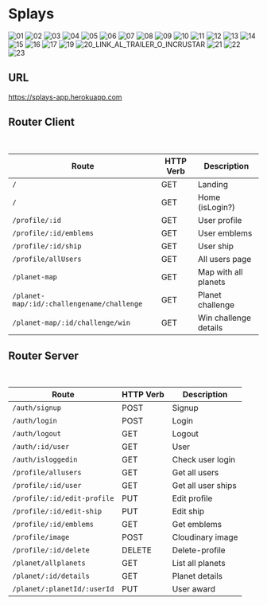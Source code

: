 # Splays

![01](https://user-images.githubusercontent.com/46814661/148819994-bcd3ecb3-2fc0-403a-91bd-912995ee3d1e.jpg)
![02](https://user-images.githubusercontent.com/46814661/148819997-8f7077af-a9c4-40e2-bdf7-2e6abcdfe650.jpg)
![03](https://github.com/Alex13f13/Splays/blob/main/client/gifs/03.gif?raw=true)
![04](https://user-images.githubusercontent.com/46814661/148821946-30a6ecda-3156-41cb-bca1-117f3817a435.jpg)
![05](https://user-images.githubusercontent.com/46814661/148821958-099eec5d-cdc2-4f14-8910-612d43cac6bc.jpg)
![06](https://user-images.githubusercontent.com/46814661/148821987-475dbb10-1197-4fc6-b0fe-7775d24573cf.jpg)
![07](https://github.com/Alex13f13/Splays/blob/main/client/gifs/07.gif?raw=true)
![08](https://user-images.githubusercontent.com/46814661/148822000-a2327cbf-f983-49ac-8f4a-fec7e43fd18c.jpg)
![09](https://user-images.githubusercontent.com/46814661/148822010-c928714f-dd2e-4b19-a7dd-a9306c74d197.jpg)
![10](https://user-images.githubusercontent.com/46814661/148822018-012717ee-ec97-4462-b258-baf1d75bb961.jpg)
![11](https://github.com/Alex13f13/Splays/blob/main/client/gifs/11.gif?raw=true)
![12](https://user-images.githubusercontent.com/46814661/148822026-2a4109d5-d6e5-44ad-b582-ecafedcfe9af.jpg)
![13](https://user-images.githubusercontent.com/46814661/148822046-442830c1-536b-4463-8cd0-bcde67364c9f.jpg)
![14](https://user-images.githubusercontent.com/46814661/148822058-1f6af1bb-8beb-421a-bf15-c7c649d3d6d1.jpg)
![15](https://github.com/Alex13f13/Splays/blob/main/client/gifs/15.gif?raw=true)
![16](https://user-images.githubusercontent.com/46814661/148822071-910644bc-f8bb-442b-9a4d-6b8cce354cd2.jpg)
![17](https://github.com/Alex13f13/Splays/blob/main/client/gifs/17.gif?raw=true)
![19](https://user-images.githubusercontent.com/46814661/148822106-6d156834-3857-4d69-83f8-91dc895d73ac.jpg)
![20_LINK_AL_TRAILER_O_INCRUSTAR](https://user-images.githubusercontent.com/46814661/148822133-8aba2778-cb51-472c-913c-0509bd7f8864.jpg)
![21](https://user-images.githubusercontent.com/46814661/148822168-676f4217-c9e2-470e-8f1e-213ca541321d.jpg)
![22](https://user-images.githubusercontent.com/46814661/148822173-938d6f32-5d21-49f1-9d2c-24a2e51cf0ec.jpg)
![23](https://user-images.githubusercontent.com/46814661/148822178-9262bcc4-b306-44fa-9088-aeeb09651e72.jpg)

## URL

https://splays-app.herokuapp.com

## Router Client

<br>

| Route                                       | HTTP Verb | Description           |
| ------------------------------------------- | --------- | --------------------- |
| `/`                                         | GET       | Landing               |
| `/`                                         | GET       | Home (isLogin?)       |
| `/profile/:id`                              | GET       | User profile          |
| `/profile/:id/emblems`                      | GET       | User emblems          |
| `/profile/:id/ship`                         | GET       | User ship             | 
| `/profile/allUsers`                         | GET       | All users page        | 
| `/planet-map`                               | GET       | Map with all planets  |
| `/planet-map/:id/:challengename/challenge`  | GET       | Planet challenge      |
| `/planet-map/:id/challenge/win`             | GET       | Win challenge details |

## Router Server

<br>

| Route                              | HTTP Verb | Description        |
| ---------------------------------- | --------- | ------------------ |
| `/auth/signup`                     | POST      | Signup             |
| `/auth/login`                      | POST      | Login              |
| `/auth/logout`                     | GET       | Logout             |
| `/auth/:id/user`                   | GET       | User               |
| `/auth/isloggedin`                 | GET       | Check user login   |
| `/profile/allusers`                | GET       | Get all users      |
| `/profile/:id/user`                | GET       | Get all user ships |
| `/profile/:id/edit-profile`        | PUT       | Edit profile       |
| `/profile/:id/edit-ship`           | PUT       | Edit ship          |
| `/profile/:id/emblems`             | GET       | Get emblems        |
| `/profile/image`                   | POST      | Cloudinary image   |
| `/profile/:id/delete`              | DELETE    | Delete-profile     |
| `/planet/allplanets`               | GET       | List all planets   |
| `/planet/:id/details`              | GET       | Planet details     |
| `/planet/:planetId/:userId`        | PUT       | User award         |
